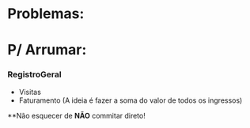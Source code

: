 # Problemas:

# P/ Arrumar:

### RegistroGeral

- Visitas
- Faturamento (A ideia é fazer a soma do valor de todos os ingressos)

**Não esquecer de **NÃO** commitar direto!